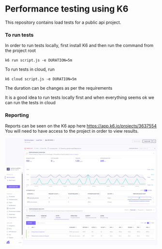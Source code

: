 # Performance testing using K6

This repository contains load tests for a public api project.

### To run tests

In order to run tests locally, first install K6 and then run the command from the project root

`k6 run script.js -e DURATION=5m`

To run tests in cloud, run

`k6 cloud script.js -e DURATION=5m`

The duration can be changes as per the requirements

It is a good idea to run tests locally first and when everything seems ok we can run the tests in cloud

### Reporting

Reports can be seen on the K6 app here https://app.k6.io/projects/3637554
You will need to have access to the project in order to view results.

![Alt text](screenshots/result.jpeg?raw=true "Title")